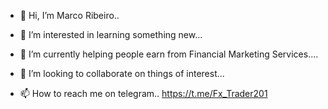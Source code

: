 - 👋 Hi, I’m Marco Ribeiro..

- 👀 I’m interested in learning something new...
- 🌱 I’m currently helping people earn from Financial Marketing Services....
- 💞️ I’m looking to collaborate on things of interest...
- 📫 How to reach me on telegram..
     https://t.me/Fx_Trader201

<!--
@Cryptocurrencytrading01 is a ✨ special ✨ repository because its `README.md` (this file) appears on your GitHub profile.
You can click the Preview link to take a look at your changes.
--->
